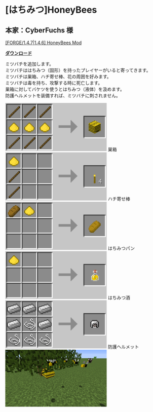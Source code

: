 # [はちみつ]HoneyBees
## 本家：CyberFuchs 様
[[FORGE/1.4.7|1.4.6] HoneyBees Mod](http://www.planetminecraft.com/mod/cyberfuchs-honeybees-mod)

[**ダウンロード**](https://github.com/eyeq/mod-1.11.2-HoneyBees/releases/download/1.0/1.11.2-HoneyBees-1.0.jar)

ミツバチを追加します。  
ミツバチははちみつ（固形）を持ったプレイヤーがいると寄ってきます。  
ミツバチは巣箱、ハチ寄せ棒、花の周囲を好みます。  
ミツバチは毒を持ち、攻撃する時に死亡します。  
巣箱に対してバケツを使うとはちみつ（液体）を汲めます。  
防護ヘルメットを装備すれば、ミツバチに刺されません。  

<img src="https://github.com/eyeq/mod-1.11.2-HoneyBees/blob/master/screenshots/%E5%B7%A3%E7%AE%B1(Beehive).png" width="320px">  
巣箱


<img src="https://github.com/eyeq/mod-1.11.2-HoneyBees/blob/master/screenshots/%E3%83%8F%E3%83%81%E5%AF%84%E3%81%9B%E6%A3%92(Honey%20Torch).png" width="320px">  
ハチ寄せ棒


<img src="https://github.com/eyeq/mod-1.11.2-HoneyBees/blob/master/screenshots/%E3%81%AF%E3%81%A1%E3%81%BF%E3%81%A4%E3%83%91%E3%83%B3(Honey%20Bread).png" width="320px">  
はちみつパン


<img src="https://github.com/eyeq/mod-1.11.2-HoneyBees/blob/master/screenshots/%E3%81%AF%E3%81%A1%E3%81%BF%E3%81%A4%E9%85%92(Mead).png" width="320px">  
はちみつ酒


<img src="https://github.com/eyeq/mod-1.11.2-HoneyBees/blob/master/screenshots/%E9%98%B2%E8%AD%B7%E3%83%98%E3%83%AB%E3%83%A1%E3%83%83%E3%83%88(Imker%20Helmet).png" width="320px">  
防護ヘルメット


<img src="https://github.com/eyeq/mod-1.11.2-HoneyBees/blob/master/screenshots/Bee.png" width="320px">  

